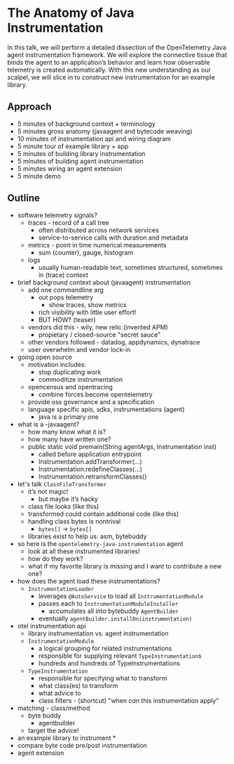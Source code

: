 # The Anatomy of Java Instrumentation

In this talk, we will perform a detailed dissection of the OpenTelemetry Java agent instrumentation
framework. We will explore the connective tissue that binds the agent to an application’s behavior and
learn how observable telemetry is created automatically. With this new understanding as our scalpel, 
we will slice in to construct new instrumentation for an example library.

## Approach

* 5 minutes of background context + terminology
* 5 minutes gross anatomy (javaagent and bytecode weaving)
* 10 minutes of instrumentation api and wiring diagram
* 5 minute tour of example library + app
* 5 minutes of building library instrumentation
* 5 minutes of building agent instrumentation
* 5 minutes wiring an agent extension
* 5 minute demo

## Outline

* software telemetry signals?
   * traces - record of a call tree
      * often distributed across network services
      * service-to-service calls with duration and metadata
   * metrics - point in time numerical measurements
      * sum (counter), gauge, histogram
   * logs 
      * usually human-readable text, sometimes structured, sometimes in (trace) context
* brief background context about (javaagent) instrumentation
    * add one commandline arg
        * out pops telemetry
            * show traces, show metrics
        * rich visibility with little user effort!
        * BUT HOW? (teaser)
    * vendors did this - wily, new relic (invented APM)
        * propietary / closed-source "secret sauce"
    * other vendors followed - datadog, appdynamics, dynatrace
    * user overwhelm and vendor lock-in
* going open source
    * motivation includes:
        * stop duplicating work
        * commoditize instrumentation
    * opencensus and opentracing
        * combine forces become opentelemetry
    * provide oss governance and a specification
    * language specific apis, sdks, instrumentations (agent)
        * java is a primary one
* what is a -javaagent?
    * how many know what it is?
    * how many have written one?
    * public static void premain(String agentArgs, Instrumentation inst) 
        * called before application entrypoint
        * Instrumentation.addTransformer(...)
        * Instrumentation.redefineClasses(...)
        * Instrumentation.retransformClasses()
* let's talk `ClassFileTransformer`
    * it’s not magic!
        * but maybe it’s hacky
    * class file looks (like this)
    * transformed could contain additional code (like this)
    * handling class bytes is nontrival
        * `bytes[]` -> `bytes[]`
    * libraries exist to help us: asm, bytebuddy
* so here is the `opentelemetry-java-instrumentation` agent
    * look at all these instrumented libraries!
    * how do they work?
    * what if my favorite library is missing and I want to contribute a new one?
* how does the agent load these instrumentations?
    * `InstrumentationLoader` 
        * leverages `@AutoService` to load all `InstrumentationModule`
        * passes each to `InstrumentationModuleInstaller`
            * accumulates all into bytebuddy `AgentBuilder`
        * eventually `agentBuilder.installOn(instrumentation)`
* otel instrumentation api
    * library instrumentation vs. agent instrumentation
    * `InstrumentationModule`
        * a logical grouping for related instrumentations
        * responsible for supplying relevant `TypeInstrumentation`s
        * hundreds and hundreds of TypeInstrumentations
    * `TypeInstrumentation`
        * responsible for specifying what to transform
        * what class(es) to transform
        * what advice to 
        * class filters - (shortcut) "when _can_ this instrumentation apply"
* matching - class/method 
    * byte buddy
        * agentbuilder
    * target the advice!
* an example library to instrument
    * 
* compare byte code pre/post instrumentation
* agent extension
